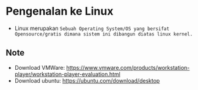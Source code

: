 # Pengenalan ke Linux
- Linux merupakan `Sebuah Operating System/OS yang bersifat Opensource/gratis dimana sistem ini dibangun diatas linux kernel. `
## Note
- Download VMWare: https://www.vmware.com/products/workstation-player/workstation-player-evaluation.html
- Download ubuntu: https://ubuntu.com/download/desktop
